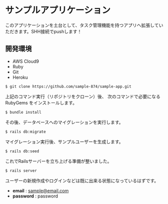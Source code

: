 # サンプルアプリケーション

このアプリケーションを土台として、タスク管理機能を持つアプリへ拡張していただきます。SHH接続でpushします！

## 開発環境

* AWS Cloud9
* Ruby
* Git
* Heroku

```
$ git clone https://github.com/sample-874/sample-app.git
```

上記のコマンド実行（リポジトリをクローン）後、
次のコマンドで必要になる RubyGems をインストールします。

```
$ bundle install
```

その後、データベースへのマイグレーションを実行します。

```
$ rails db:migrate
```

マイグレーション実行後、サンプルユーザーを生成します。

```
$ rails db:seed
```

これでRailsサーバーを立ち上げる準備が整いました。

```
$ rails server
```

ユーザーの新規作成やログインなどは既に出来る状態になっているはずです。

* **email** : sample@email.com
* **password** : password
